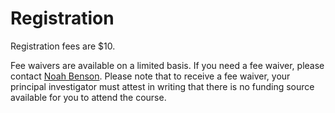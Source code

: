 # Registration

Registration fees are $10.

Fee waivers are available on a limited basis. If you need a fee waiver, please
contact [Noah Benson](mailto:nben@uw.edu). Please note that to receive a fee
waiver, your principal investigator must attest in writing that there is no
funding source available for you to attend the course.

<div id="eventbrite-widget-container-{{site.eventbrite}}"></div>

<script src="https://www.eventbrite.com/static/widgets/eb_widgets.js"></script>

<script type="text/javascript">
    var exampleCallback = function() {
        console.log('Order complete!');
    };

    window.EBWidgets.createWidget({
        // Required
        widgetType: 'checkout',
        eventId: '{{site.eventbrite}}',
        iframeContainerId: 'eventbrite-widget-container-{{site.eventbrite}}',

        // Optional
        iframeContainerHeight: 925,  // Widget height in pixels. Defaults to a minimum of 425px if not provided
        onOrderComplete: exampleCallback  // Method called when an order has successfully completed
    });
</script>

